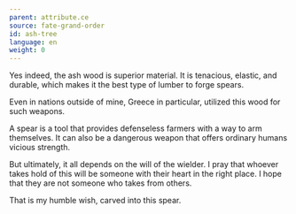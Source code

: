 ```yaml
---
parent: attribute.ce
source: fate-grand-order
id: ash-tree
language: en
weight: 0
---
```


Yes indeed, the ash wood is superior material.
It is tenacious, elastic, and durable, which makes it the best type of lumber to forge spears.

Even in nations outside of mine, Greece in particular, utilized this wood for such weapons.

A spear is a tool that provides defenseless farmers with a way to arm themselves. It can also be a dangerous weapon that offers ordinary humans vicious strength.

But ultimately, it all depends on the will of the wielder. I pray that whoever takes hold of this will be someone with their heart in the right place. I hope that they are not someone who takes from others.

That is my humble wish, carved into this spear.
